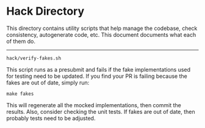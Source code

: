 # Hack Directory

This directory contains utility scripts that help manage the codebase, check
consistency, autogenerate code, etc. This document documents what each of them do.

---

`hack/verify-fakes.sh`

This script runs as a presubmit and fails if the fake implementations used for
testing need to be updated. If you find your PR is failing because the fakes are 
out of date, simply run:

```
make fakes
```

This will regenerate all the mocked implementations, then commit the results.
Also, consider checking the unit tests. If fakes are out of date, then probably
tests need to be adjusted.



